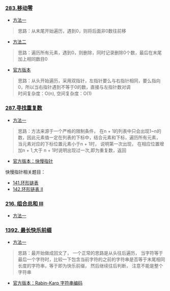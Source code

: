 ### [283.移动零](https://leetcode-cn.com/problems/move-zeroes/)
* [方法一](https://github.com/kavin525zhang/leetcode/blob/main/source_code/283.%E7%A7%BB%E5%8A%A8%E9%9B%B6/mine_v1.py)
> 思路：从末尾开始遍历，遇到0，则将后面非0数往前移
* [方法二](https://github.com/kavin525zhang/leetcode/blob/main/source_code/283.%E7%A7%BB%E5%8A%A8%E9%9B%B6/mine_v2.py)
> 思路：遍历所有元素，遇到0，则删除，同时记录删除0个数，最后在末尾加上相同数目0
* [官方版本](https://github.com/kavin525zhang/leetcode/blob/main/source_code/283.%E7%A7%BB%E5%8A%A8%E9%9B%B6/sota.py)
> 思路：从头开始遍历，采用双指针，左指针要么与右指针相同，要么指向0，所以当右指针遇到不等于0的数，直接与左指针数对调      
> 时间复杂度：O(n), 空间复杂度：O(1)

### [287.寻找重复数](https://leetcode-cn.com/problems/find-the-duplicate-number/)
* [方法一](https://github.com/kavin525zhang/leetcode/tree/main/source_code/287.寻找重复数/mine_v1.py)
> 思路：方法来源于一个严格的限制条件， 在n + 1的列表中只会出现1~n的数，因此元素值一定在列表的下标中，结合元素和下标，遍历所有元素， 当元素对应的下标位置元素小于n + 1时， 说明第一次出现， 在相应位置增加n + 1,大于 n + 1时说明出现过一次,即为重复数，返回
* [官方版本：快慢指针](https://github.com/kavin525zhang/leetcode/tree/main/source_code/287.寻找重复数/sota_v1.py)

快慢指针相关题目：

* [141.环形链表](https://leetcode-cn.com/problems/linked-list-cycle/)
* [142.环形链表 II](https://leetcode-cn.com/problems/linked-list-cycle-ii/)

### [216. 组合总和 III](https://leetcode-cn.com/problems/combination-sum-iii/)
* [方法一](https://github.com/kavin525zhang/leetcode/blob/main/source_code/216.%20%E7%BB%84%E5%90%88%E6%80%BB%E5%92%8C%20III/mine_v1.py)

### [1392. 最长快乐前缀](https://leetcode-cn.com/problems/longest-happy-prefix/)
* [方法一](https://github.com/kavin525zhang/leetcode/blob/main/source_code/1392.%20%E6%9C%80%E9%95%BF%E5%BF%AB%E4%B9%90%E5%89%8D%E7%BC%80/mine_v1.py)
> 思路：最开始做成回文了， 一个正常的思路是从头往后遍历， 当字符等于最后一个字符时，比较一下包含当前字符的之前的字符串是否等于末尾相同长度的字符串，等于即为快乐前缀， 然后继续往后判断， 注意不能是整个字符串
* [官方版本：Rabin-Karp 字符串编码](https://leetcode-cn.com/problems/longest-happy-prefix/solution/zui-chang-kuai-le-qian-zhui-by-leetcode-solution/)
